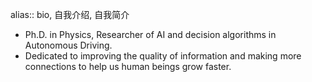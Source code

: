 alias:: bio, 自我介绍, 自我简介

- Ph.D. in Physics, Researcher of AI and decision algorithms in Autonomous Driving.
- Dedicated to improving the quality of information and making more connections to help us human beings grow faster.